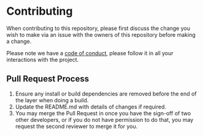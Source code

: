 # Contributing

When contributing to this repository, please first discuss the change you wish to make via an issue
with the owners of this repository before making a change.

Please note we have a [code of conduct](https://github.com/FalseDev/api-config/blob/main/CODE_OF_CONDUCT.md), please follow it in all your interactions with the project.

## Pull Request Process

1. Ensure any install or build dependencies are removed before the end of the layer when doing a
   build.
2. Update the README.md with details of changes if required.
3. You may merge the Pull Request in once you have the sign-off of two other developers, or if you
   do not have permission to do that, you may request the second reviewer to merge it for you.
